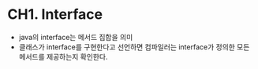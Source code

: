# CH1. Interface
- java의 interface는 메서드 집합을 의미
- 클래스가 interface를 구현한다고 선언하면 컴파일러는 interface가 정의한 모든 메서드를 제공하는지 확인한다.

